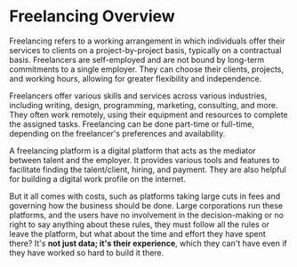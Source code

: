 # **Freelancing Overview**

Freelancing refers to a working arrangement in which individuals offer their services to clients on a project-by-project basis, typically on a contractual basis. Freelancers are self-employed and are not bound by long-term commitments to a single employer. They can choose their clients, projects, and working hours, allowing for greater flexibility and independence.

Freelancers offer various skills and services across various industries, including writing, design, programming, marketing, consulting, and more. They often work remotely, using their equipment and resources to complete the assigned tasks. Freelancing can be done part-time or full-time, depending on the freelancer's preferences and availability.

A freelancing platform is a digital platform that acts as the mediator between talent and the employer. It provides various tools and features to facilitate finding the talent/client, hiring, and payment. They are also helpful for building a digital work profile on the internet.

But it all comes with costs, such as platforms taking large cuts in fees and governing how the business should be done. Large corporations run these platforms, and the users have no involvement in the decision-making or no right to say anything about these rules, they must follow all the rules or leave the platform, but what about the time and effort they have spent there? It's **not just data; it's their experience**, which they can't have even if they have worked so hard to build it there.

